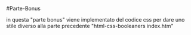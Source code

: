 #Parte-Bonus

in questa "parte bonus" viene implementato del codice css per dare uno stile diverso alla parte precedente "html-css-booleaners index.htm"